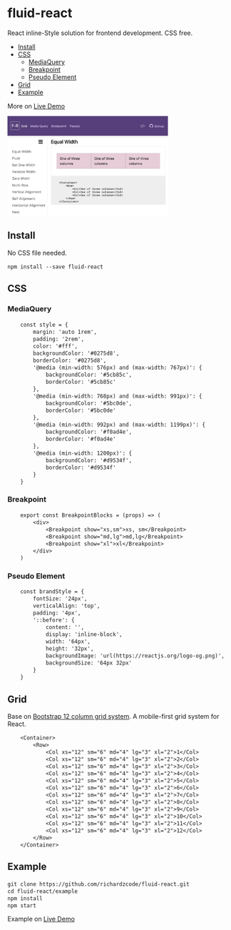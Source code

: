 # fluid-react

React inline-Style solution for frontend development. CSS free.

* [Install](#install)
* [CSS](#css)
  - [MediaQuery](#mediaquery)
  - [Breakpoint](#breakpoint)
  - [Pseudo Element](#pseudo-element)
* [Grid](#grid)
* [Example](#example)

More on [Live Demo](https://richardzcode.github.io/fluid-react/index.html)

<img src="media/fluid_react.png" width="360px" />

## Install

No CSS file needed.

```
npm install --save fluid-react
```

## CSS

### MediaQuery

```
    const style = {
        margin: 'auto 1rem',
        padding: '2rem',
        color: '#fff',
        backgroundColor: '#0275d8',
        borderColor: '#0275d8',
        '@media (min-width: 576px) and (max-width: 767px)': {
            backgroundColor: '#5cb85c',
            borderColor: '#5cb85c'
        },
        '@media (min-width: 768px) and (max-width: 991px)': {
            backgroundColor: '#5bc0de',
            borderColor: '#5bc0de'
        },
        '@media (min-width: 992px) and (max-width: 1199px)': {
            backgroundColor: '#f0ad4e',
            borderColor: '#f0ad4e'
        },
        '@media (min-width: 1200px)': {
            backgroundColor: '#d9534f',
            borderColor: '#d9534f'
        }
    }
```

### Breakpoint
```
    export const BreakpointBlocks = (props) => (
        <div>
            <Breakpoint show="xs,sm">xs, sm</Breakpoint>
            <Breakpoint show="md,lg">md,lg</Breakpoint>
            <Breakpoint show="xl">xl</Breakpoint>
        </div>
    )
```

### Pseudo Element
```
    const brandStyle = {
        fontSize: '24px',
        verticalAlign: 'top',
        padding: '4px',
        '::before': {
            content: '',
            display: 'inline-block',
            width: '64px',
            height: '32px',
            backgroundImage: 'url(https://reactjs.org/logo-og.png)',
            backgroundSize: '64px 32px'
        }
    }
```

## Grid

Base on [Bootstrap 12 column grid system](https://v4-alpha.getbootstrap.com/layout/grid/). A mobile-first grid system for React.

```
    <Container>
        <Row>
            <Col xs="12" sm="6" md="4" lg="3" xl="2">1</Col>
            <Col xs="12" sm="6" md="4" lg="3" xl="2">2</Col>
            <Col xs="12" sm="6" md="4" lg="3" xl="2">3</Col>
            <Col xs="12" sm="6" md="4" lg="3" xl="2">4</Col>
            <Col xs="12" sm="6" md="4" lg="3" xl="2">5</Col>
            <Col xs="12" sm="6" md="4" lg="3" xl="2">6</Col>
            <Col xs="12" sm="6" md="4" lg="3" xl="2">7</Col>
            <Col xs="12" sm="6" md="4" lg="3" xl="2">8</Col>
            <Col xs="12" sm="6" md="4" lg="3" xl="2">9</Col>
            <Col xs="12" sm="6" md="4" lg="3" xl="2">10</Col>
            <Col xs="12" sm="6" md="4" lg="3" xl="2">11</Col>
            <Col xs="12" sm="6" md="4" lg="3" xl="2">12</Col>
        </Row>
    </Container>
```

## Example

```
git clone https://github.com/richardzcode/fluid-react.git
cd fluid-react/example
npm install
npm start
```

Example on [Live Demo](https://richardzcode.github.io/fluid-react/index.html)

